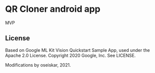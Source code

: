 # QR Cloner android app

MVP

## License

Based on Google ML Kit Vision Quickstart Sample App, used under the Apache 2.0 License.
Copyright 2020 Google, Inc. See LICENSE.

Modifications by oseiskar, 2021.